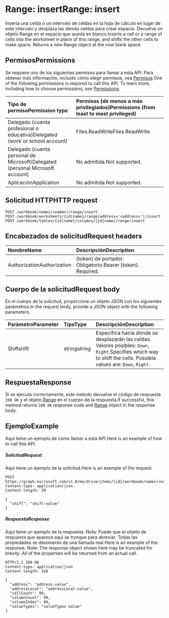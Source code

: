 # <a name="range-insert"></a><span data-ttu-id="329e3-101">Range: insert</span><span class="sxs-lookup"><span data-stu-id="329e3-101">Range: insert</span></span>

<span data-ttu-id="329e3-p101">Inserta una celda o un intervalo de celdas en la hoja de cálculo en lugar de este intervalo y desplaza las demás celdas para crear espacio. Devuelve un objeto Range en el espacio que queda en blanco.</span><span class="sxs-lookup"><span data-stu-id="329e3-p101">Inserts a cell or a range of cells into the worksheet in place of this range, and shifts the other cells to make space. Returns a new Range object at the now blank space.</span></span>
## <a name="permissions"></a><span data-ttu-id="329e3-104">Permisos</span><span class="sxs-lookup"><span data-stu-id="329e3-104">Permissions</span></span>
<span data-ttu-id="329e3-p102">Se requiere uno de los siguientes permisos para llamar a esta API. Para obtener más información, incluido cómo elegir permisos, vea [Permisos](../../../concepts/permissions_reference.md).</span><span class="sxs-lookup"><span data-stu-id="329e3-p102">One of the following permissions is required to call this API. To learn more, including how to choose permissions, see [Permissions](../../../concepts/permissions_reference.md).</span></span>

|<span data-ttu-id="329e3-107">Tipo de permiso</span><span class="sxs-lookup"><span data-stu-id="329e3-107">Permission type</span></span>      | <span data-ttu-id="329e3-108">Permisos (de menos a más privilegiados)</span><span class="sxs-lookup"><span data-stu-id="329e3-108">Permissions (from least to most privileged)</span></span>              |
|:--------------------|:---------------------------------------------------------|
|<span data-ttu-id="329e3-109">Delegado (cuenta profesional o educativa)</span><span class="sxs-lookup"><span data-stu-id="329e3-109">Delegated (work or school account)</span></span> | <span data-ttu-id="329e3-110">Files.ReadWrite</span><span class="sxs-lookup"><span data-stu-id="329e3-110">Files.ReadWrite</span></span>    |
|<span data-ttu-id="329e3-111">Delegado (cuenta personal de Microsoft)</span><span class="sxs-lookup"><span data-stu-id="329e3-111">Delegated (personal Microsoft account)</span></span> | <span data-ttu-id="329e3-112">No admitida.</span><span class="sxs-lookup"><span data-stu-id="329e3-112">Not supported.</span></span>    |
|<span data-ttu-id="329e3-113">Aplicación</span><span class="sxs-lookup"><span data-stu-id="329e3-113">Application</span></span> | <span data-ttu-id="329e3-114">No admitida.</span><span class="sxs-lookup"><span data-stu-id="329e3-114">Not supported.</span></span> |

## <a name="http-request"></a><span data-ttu-id="329e3-115">Solicitud HTTP</span><span class="sxs-lookup"><span data-stu-id="329e3-115">HTTP request</span></span>
<!-- { "blockType": "ignored" } -->
```http
POST /workbook/names(<name>)/range/insert
POST /workbook/worksheets/{id|name}/range(address='<address>')/insert
POST /workbook/tables/{id|name}/columns/{id|name}/range/insert

```
## <a name="request-headers"></a><span data-ttu-id="329e3-116">Encabezados de solicitud</span><span class="sxs-lookup"><span data-stu-id="329e3-116">Request headers</span></span>
| <span data-ttu-id="329e3-117">Nombre</span><span class="sxs-lookup"><span data-stu-id="329e3-117">Name</span></span>       | <span data-ttu-id="329e3-118">Descripción</span><span class="sxs-lookup"><span data-stu-id="329e3-118">Description</span></span>|
|:---------------|:----------|
| <span data-ttu-id="329e3-119">Authorization</span><span class="sxs-lookup"><span data-stu-id="329e3-119">Authorization</span></span>  | <span data-ttu-id="329e3-p103">{token} de portador. Obligatorio.</span><span class="sxs-lookup"><span data-stu-id="329e3-p103">Bearer {token}. Required.</span></span> |

## <a name="request-body"></a><span data-ttu-id="329e3-122">Cuerpo de la solicitud</span><span class="sxs-lookup"><span data-stu-id="329e3-122">Request body</span></span>
<span data-ttu-id="329e3-123">En el cuerpo de la solicitud, proporcione un objeto JSON con los siguientes parámetros.</span><span class="sxs-lookup"><span data-stu-id="329e3-123">In the request body, provide a JSON object with the following parameters.</span></span>

| <span data-ttu-id="329e3-124">Parámetro</span><span class="sxs-lookup"><span data-stu-id="329e3-124">Parameter</span></span>    | <span data-ttu-id="329e3-125">Tipo</span><span class="sxs-lookup"><span data-stu-id="329e3-125">Type</span></span>   |<span data-ttu-id="329e3-126">Descripción</span><span class="sxs-lookup"><span data-stu-id="329e3-126">Description</span></span>|
|:---------------|:--------|:----------|
|<span data-ttu-id="329e3-127">Shift</span><span class="sxs-lookup"><span data-stu-id="329e3-127">shift</span></span>|<span data-ttu-id="329e3-128">string</span><span class="sxs-lookup"><span data-stu-id="329e3-128">string</span></span>|<span data-ttu-id="329e3-p104">Especifica hacia dónde se desplazarán las celdas.  Valores posibles: `Down`, `Right`.</span><span class="sxs-lookup"><span data-stu-id="329e3-p104">Specifies which way to shift the cells.  Possible values are: `Down`, `Right`.</span></span>|

## <a name="response"></a><span data-ttu-id="329e3-131">Respuesta</span><span class="sxs-lookup"><span data-stu-id="329e3-131">Response</span></span>

<span data-ttu-id="329e3-132">Si se ejecuta correctamente, este método devuelve el código de respuesta `200 OK` y el objeto [Range](../resources/range.md) en el cuerpo de la respuesta.</span><span class="sxs-lookup"><span data-stu-id="329e3-132">If successful, this method returns `200 OK` response code and [Range](../resources/range.md) object in the response body.</span></span>

## <a name="example"></a><span data-ttu-id="329e3-133">Ejemplo</span><span class="sxs-lookup"><span data-stu-id="329e3-133">Example</span></span>
<span data-ttu-id="329e3-134">Aquí tiene un ejemplo de cómo llamar a esta API.</span><span class="sxs-lookup"><span data-stu-id="329e3-134">Here is an example of how to call this API.</span></span>
##### <a name="request"></a><span data-ttu-id="329e3-135">Solicitud</span><span class="sxs-lookup"><span data-stu-id="329e3-135">Request</span></span>
<span data-ttu-id="329e3-136">Aquí tiene un ejemplo de la solicitud.</span><span class="sxs-lookup"><span data-stu-id="329e3-136">Here is an example of the request.</span></span>
<!-- {
  "blockType": "request",
  "name": "range_insert"
}-->
```http
POST https://graph.microsoft.com/v1.0/me/drive/items/{id}/workbook/names(<name>)/range/insert
Content-type: application/json
Content-length: 28

{
  "shift": "shift-value"
}
```

##### <a name="response"></a><span data-ttu-id="329e3-137">Respuesta</span><span class="sxs-lookup"><span data-stu-id="329e3-137">Response</span></span>
<span data-ttu-id="329e3-p105">Aquí tiene un ejemplo de la respuesta. Nota: Puede que el objeto de respuesta que aparece aquí se trunque para abreviar. Todas las propiedades se devolverán de una llamada real.</span><span class="sxs-lookup"><span data-stu-id="329e3-p105">Here is an example of the response. Note: The response object shown here may be truncated for brevity. All of the properties will be returned from an actual call.</span></span>
<!-- {
  "blockType": "response",
  "truncated": true,
  "@odata.type": "microsoft.graph.range"
} -->
```http
HTTP/1.1 200 OK
Content-type: application/json
Content-length: 169

{
  "address": "address-value",
  "addressLocal": "addressLocal-value",
  "cellCount": 99,
  "columnCount": 99,
  "columnIndex": 99,
  "valueTypes": "valueTypes-value"
}
```

<!-- uuid: 8fcb5dbc-d5aa-4681-8e31-b001d5168d79
2015-10-25 14:57:30 UTC -->
<!-- {
  "type": "#page.annotation",
  "description": "Range: insert",
  "keywords": "",
  "section": "documentation",
  "tocPath": ""
}-->